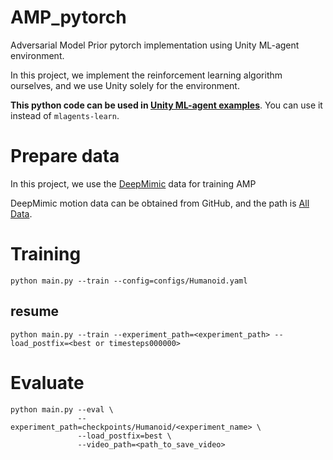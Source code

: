 # AMP_pytorch
Adversarial Model Prior pytorch implementation using Unity ML-agent environment.

In this project, we implement the reinforcement learning algorithm ourselves, and we use Unity solely for the environment.

**This python code can be used in [Unity ML-agent examples](https://github.com/Unity-Technologies/ml-agents/blob/develop/docs/Learning-Environment-Examples.md)**. You can use it instead of `mlagents-learn`.


# Prepare data

In this project, we use the [DeepMimic](https://github.com/xbpeng/DeepMimic) data for training AMP

DeepMimic motion data can be obtained from GitHub, and the path is [All Data](https://github.com/xbpeng/DeepMimic/tree/master/data).

# Training

``` 
python main.py --train --config=configs/Humanoid.yaml
```
## resume
```
python main.py --train --experiment_path=<experiment_path> --load_postfix=<best or timesteps000000>
```

# Evaluate 

```
python main.py --eval \
               --experiment_path=checkpoints/Humanoid/<experiment_name> \
               --load_postfix=best \
               --video_path=<path_to_save_video>
```